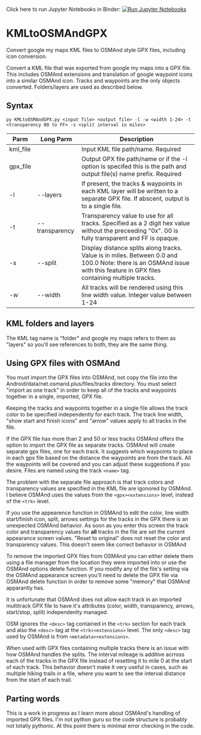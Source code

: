 Click here to run Jupyter Notebooks in Binder: [![Run Jupyter Notebooks](https://mybinder.org/badge_logo.svg)](https://mybinder.org/v2/gh/RichardPotthoff/KMLtoOSMAndGPX/main?filepath=./)

# KMLtoOSMAndGPX
Convert google my maps KML files to OSMAnd style GPX files, including icon conversion.

Convert a KML file that was exported from google my maps into a GPX file. This includes OSMAnd extensions and translation of google waypoint icons into a similar OSMAnd icon.  Tracks and waypoints are the only objects converted.  Folders/layers are used as described below.
## Syntax
```
py KMLtoOSMAndGPX.py <input file> <output file> -l -w <width 1-24> -t <transparency 00 to FF> -s <split interval in miles>
``` 
Parm | Long Parm | Description
--- | --- | ---
kml_file | | Input KML file path/name. Required
gpx_file | | Output GPX file path/name or if the -l option is specifed this is the path and output file(s) name prefix. Required
-l | --layers | If present, the tracks & waypoints in each KML layer will be written to a separate GPX file. If abscent, output is to a single file.
-t | --transparency | Transparency value to use for all tracks.  Specified as a 2 digit hex value without the preceeding "0x".  00 is fully transparent and FF is opaque.
-s | --split | Display distance splits along tracks. Value is in miles. Between 0.0 and 100.0 Note: there is an OSMAnd issue with this feature in GPX files containing multiple tracks.
 -w | --width | All tracks will be rendered using this line width value. Integer value between 1-24

## KML folders and layers
The KML tag name is "folder" and google my maps refers to them as "layers" so you'll see
references to both, they are the same thing.

## Using GPX files with OSMAnd
You must import the GPX files into OSMAnd, not copy the file into the Android/data/net.osmand.plus/files/tracks directory.  You must select "import as one track" in order to keep all of the tracks and waypoints together in a single, imported, GPX file. 

Keeping the tracks and waypoints together in a single file allows the track color to be specified independently for each track.  The track line width, "show start and finish icons" and "arrow" values apply to all tracks in the file.

If the GPX file has more than 2 and 50 or less tracks OSMAnd offers the option to import the GPX file as separate tracks. OSMAnd will create separate gpx files, one for each track.  It suggests which waypoints to place in each gpx file based on the distance the waypoints are from the track.  All the waypoints will be covered and you can adjust these suggestions if you desire. Files are named using the track `<name>` tag.

The problem with the separate file approach is that track colors and transparency values are specified in the KML file are igonored by OSMAnd.  I believe OSMAnd uses the values from the `<gpx><extensions>` level, instead of the `<trk>` level.

If you use the appearence function in OSMAnd to edit the color, line width start/finish icon, split, arrows settings for the tracks in the GPX there is an unexpected OSMAnd behavior.  As soon as you enter this screen the track color and transparency values for **all** tracks in the file are set the current appearance screen values. "Reset to original" does not reset the color and transparency values.  This doesn't seem like correct behavior in OSMAnd

To remove the imported GPX files from OSMAnd you can either delete them using a file manager from the location they were imported into or use the OSMAnd options delete function.  If you modify any of the file's setting via the OSMAnd appearance screen you'll need to delete the GPX file via OSMAnd delete function in order to remove some "memory" that OSMAnd apparantly has. 

It is unfortunate that OSMAnd does not allow each track in an imported multitrack GPX file to have it's attributes (color, width, transparency, arrows, start/stop, split) independenlty managed.

OSM ignores the `<desc>` tag contained in the `<trk>` section for each track and also the `<desc>` tag at the `<trk><extensions>` level.  The only `<desc>` tag used by OSMAnd is from `<metadata><extensions>`.

When used with GPX files containing multiple tracks there is an issue with how OSMAnd handles the splits.  The interval mileage is additive acrross each of the tracks in the GPX file instead of resetting it to mile 0 at the start of each track.  This behavior doesn't make it very useful in cases, such as multiple hiking trails in a file, where you want to see the interval distance from the start of each trail.

## Parting words
This is a work in progress as I learn more about OSMAnd's handling of imported GPX files. I'm not python guru so the code structure is probably not totally pythonic. At this point there is minimal error checking in the code.  

